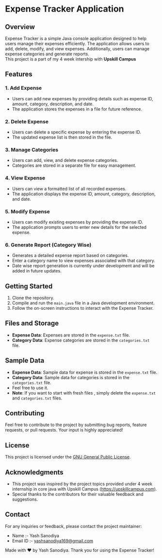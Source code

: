 # Expense Tracker Application

## Overview
Expense Tracker is a simple Java console application designed to help users manage their expenses efficiently. 
The application allows users to add, delete, modify, and view expenses. Additionally, users can manage expense categories and generate reports.
<br>This project is a part of my 4 week intership with **Upskill Campus**

## Features

### 1. Add Expense
- Users can add new expenses by providing details such as expense ID, amount, category, description, and date.
- The application stores the expenses in a file for future reference.

### 2. Delete Expense
- Users can delete a specific expense by entering the expense ID.
- The updated expense list is then stored in the file.

### 3. Manage Categories
- Users can add, view, and delete expense categories.
- Categories are stored in a separate file for easy management.

### 4. View Expense
- Users can view a formatted list of all recorded expenses.
- The application displays the expense ID, amount, category, description, and date.

### 5. Modify Expense
- Users can modify existing expenses by providing the expense ID.
- The application prompts users to enter new details for the selected expense.

### 6. Generate Report (Category Wise)
- Generates a detailed expense report based on categories.
- Enter a category name to view expenses associated with that category.
- Date wise report generation is currently under development and will be added in future updates.
  
## Getting Started
1. Clone the repository.
2. Compile and run the `main.java` file in a Java development environment.
3. Follow the on-screen instructions to interact with the Expense Tracker.

## Files and Storage
- **Expense Data**: Expenses are stored in the `expense.txt` file.
- **Category Data**: Expense categories are stored in the `categories.txt` file.

## Sample Data
- **Expense Data**: Sample data for expense is stored in the `expense.txt` file.
- **Category Data**: Sample data for categories is stored  in the `categories.txt` file.
- Feel free to use it.
- **Note**: If you want to start with fresh files , simply delete the `expense.txt` and `categories.txt` files.

## Contributing
Feel free to contribute to the project by submitting bug reports, feature requests, or pull requests. Your input is highly appreciated!

## License
This project is licensed under the [GNU General Public License](LICENSE).

## Acknowledgments
- This project was inspired by the project topics provided under 4 week internship in core java with Upskill Campus (https://upskillcampus.com).
- Special thanks to the contributors for their valuable feedback and suggestions.

## Contact
For any inquiries or feedback, please contact the project maintainer:
- Name :- Yash Sanodiya
- Email ID :- yashsanodiya169@gmail.com

 Made with ❤️ by Yash Sanodiya. 
 Thank you for using the Expense Tracker!
